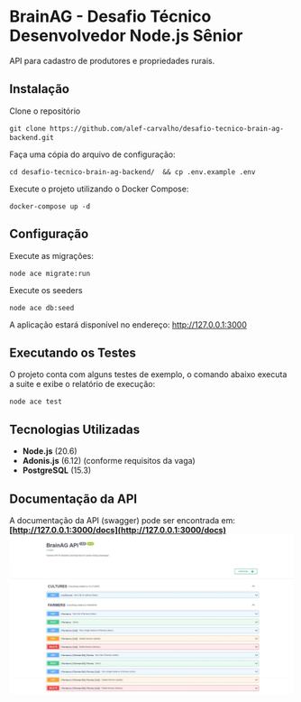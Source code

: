 # BrainAG - Desafio Técnico Desenvolvedor Node.js Sênior
API para cadastro de produtores e propriedades rurais.

## Instalação
Clone o repositório

```shell
git clone https://github.com/alef-carvalho/desafio-tecnico-brain-ag-backend.git
```

Faça uma cópia do arquivo de configuração:

```shell
cd desafio-tecnico-brain-ag-backend/  && cp .env.example .env
```

Execute o projeto utilizando o Docker Compose:

```shell
docker-compose up -d
```

## Configuração
Execute as migrações:
```shell
node ace migrate:run
```

Execute os seeders
```shell
node ace db:seed
```

A aplicação estará disponível no endereço: http://127.0.0.1:3000

## Executando os Testes
O projeto conta com alguns testes de exemplo, o comando abaixo executa a suite e exibe o relatório de execução:
```shell
node ace test
```

## Tecnologias Utilizadas
- **Node.js** (20.6)
- **Adonis.js** (6.12) (conforme requisitos da vaga)
- **PostgreSQL** (15.3)

## Documentação da API
A documentação da API (swagger) pode ser encontrada em: **[http://127.0.0.1:3000/docs](http://127.0.0.1:3000/docs)**
![Alt text](https://raw.githubusercontent.com/alef-carvalho/desafio-tecnico-brain-ag-backend/development/examples/swagger.jpeg)
